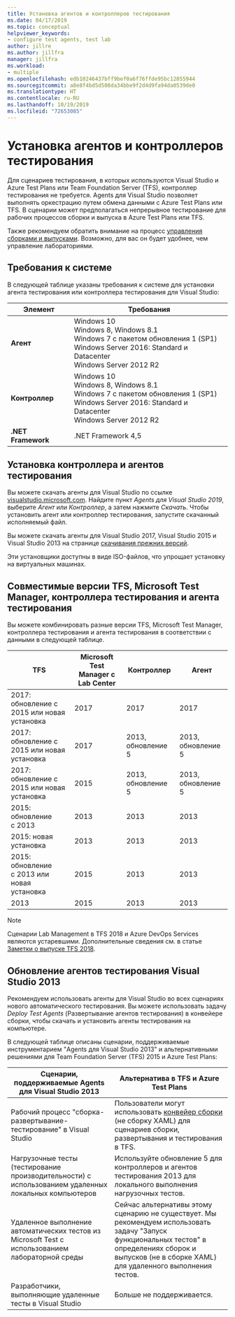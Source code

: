 ```yaml
---
title: Установка агентов и контроллеров тестирования
ms.date: 04/17/2019
ms.topic: conceptual
helpviewer_keywords:
- configure test agents, test lab
author: jillre
ms.author: jillfra
manager: jillfra
ms.workload:
- multiple
ms.openlocfilehash: edb10246437bff9bef0a6f76ffde95bc12855944
ms.sourcegitcommit: a8e8f4bd5d508da34bbe9f2d4d9fa94da0539de0
ms.translationtype: HT
ms.contentlocale: ru-RU
ms.lasthandoff: 10/19/2019
ms.locfileid: "72653085"
---
```

# <a name="install-test-agents-and-test-controllers"></a>Установка агентов и контроллеров тестирования

Для сценариев тестирования, в которых используются Visual Studio и Azure Test Plans или Team Foundation Server (TFS), контроллер тестирования не требуется. Agents для Visual Studio позволяет выполнять оркестрацию путем обмена данными с Azure Test Plans или TFS. В сценарии может предполагаться непрерывное тестирование для рабочих процессов сборки и выпуска в Azure Test Plans или TFS.

Также рекомендуем обратить внимание на процесс [управления сборками и выпусками](use-build-or-rm-instead-of-lab-management.md). Возможно, для вас он будет удобнее, чем управление лабораториями.

## <a name="system-requirements"></a>Требования к системе

В следующей таблице указаны требования к системе для установки агента тестирования или контроллера тестирования для Visual Studio:

| Элемент | Требования |
| ---- | ------------ |
| **Агент** | Windows 10<br />Windows 8, Windows 8.1<br />Windows 7 с пакетом обновления 1 (SP1)<br />Windows Server 2016: Standard и Datacenter<br />Windows Server 2012 R2 |
| **Контроллер** | Windows 10<br />Windows 8, Windows 8.1<br />Windows 7 с пакетом обновления 1 (SP1)<br />Windows Server 2016: Standard и Datacenter<br />Windows Server 2012 R2 |
| **.NET Framework** | .NET Framework 4,5 |

## <a name="install-the-test-controller-and-test-agents"></a>Установка контроллера и агентов тестирования

Вы можете скачать агенты для Visual Studio по ссылке [visualstudio.microsoft.com](https://visualstudio.microsoft.com/downloads/?q=agents). Найдите пункт *Agents для Visual Studio 2019*, выберите *Агент* или *Контроллер*, а затем нажмите *Скачать*. Чтобы установить агент или контроллер тестирования, запустите скачанный исполняемый файл.

Вы можете скачать агенты для Visual Studio 2017, Visual Studio 2015 и Visual Studio 2013 на странице [скачивания прежних версий](https://visualstudio.microsoft.com/vs/older-downloads/).

Эти установщики доступны в виде ISO-файлов, что упрощает установку на виртуальных машинах.

## <a name="compatible-versions-of-tfs-microsoft-test-manager-the-test-controller-and-test-agent"></a>Совместимые версии TFS, Microsoft Test Manager, контроллера тестирования и агента тестирования

Вы можете комбинировать разные версии TFS, Microsoft Test Manager, контроллера тестирования и агента тестирования в соответствии с данными в следующей таблице.

| TFS | Microsoft Test Manager с Lab Center | Контроллер | Агент |
| --- | -------------------------------------- | ---------- | ----- |
| 2017: обновление с 2015 или новая установка | 2017 | 2017 | 2017 |
| 2017: обновление с 2015 или новая установка | 2017 | 2013, обновление 5 | 2013, обновление 5 |
| 2017: обновление с 2015 или новая установка | 2015 | 2013, обновление 5 | 2013, обновление 5 |
| 2015: обновление с 2013 | 2013 | 2013 |2013 |
| 2015: новая установка | 2013 | 2013 | 2013 |
| 2015: обновление с 2013 или новая установка | 2015 | 2013 | 2013 |
| 2013 | 2015 | 2013 | 2013 |

> [!NOTE]
> Сценарии Lab Management в TFS 2018 и Azure DevOps Services являются устаревшими. Дополнительные сведения см. в статье [Заметки о выпуске TFS 2018](/visualstudio/releasenotes/tfs2018-relnotes#--removing-support-for-lab-center-and-automated-testing-flows-in-microsoft-test-manager).

## <a name="upgrade-from-visual-studio-2013-test-agents"></a>Обновление агентов тестирования Visual Studio 2013

Рекомендуем использовать агенты для Visual Studio во всех сценариях нового автоматического тестирования. Вы можете использовать задачу *Deploy Test Agents* (Развертывание агентов тестирования) в конвейере сборки, чтобы скачать и установить агенты тестирования на компьютере.

В следующей таблице описаны сценарии, поддерживаемые инструментарием "Agents для Visual Studio 2013" и альтернативными решениями для Team Foundation Server (TFS) 2015 и Azure Test Plans:

| Сценарии, поддерживаемые Agents для Visual Studio 2013 | Альтернатива в TFS и Azure Test Plans |
| - | - |
| Рабочий процесс "сборка-развертывание-тестирование" в Visual Studio | Пользователи могут использовать [конвейер сборки](/azure/devops/pipelines/index?view=vsts) (не сборку XAML) для сценариев сборки, развертывания и тестирования в TFS. |
| Нагрузочные тесты (тестирование производительности) с использованием удаленных локальных компьютеров | Используйте обновление 5 для контроллеров и агентов тестирования 2013 для локального выполнения нагрузочных тестов. |
| Удаленное выполнение автоматических тестов из Microsoft Test с использованием лабораторной среды | Сейчас альтернативы этому сценарию не существует. Мы рекомендуем использовать задачу "Запуск функциональных тестов" в определениях сборок и выпусков (не в сборке XAML) для удаленного выполнения тестов. |
| Разработчики, выполняющие удаленные тесты в Visual Studio | Больше не поддерживается. |
